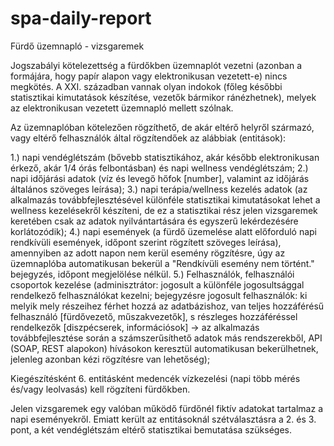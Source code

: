 # spa-daily-report
Fürdő üzemnapló - vizsgaremek


Jogszabályi kötelezettség a fürdőkben üzemnaplót vezetni (azonban a formájára, hogy papír alapon vagy elektronikusan vezetett-e) nincs megkötés.
A XXI. században vannak olyan indokok (főleg későbbi statisztikai kimutatások készítése, vezetők bármikor ránézhetnek), melyek az elektronikusan vezetett üzemnapló mellett szólnak.

Az üzemnaplóban kötelezően rögzíthető, de akár eltérő helyről származó, vagy eltérő felhasználók által rögzítendőek az alábbiak (entitások):

1.) napi vendéglétszám (bővebb statisztikához, akár később elektronikusan érkező, akár 1/4 órás felbontásban) és napi wellness vendéglétszám;
2.) napi időjárási adatok (víz és levegő hőfok [number], valamint az időjárás általános szöveges leírása);
3.) napi terápia/wellness kezelés adatok (az alkalmazás továbbfejlesztésével különféle statisztikai kimutatásokat lehet a wellness kezelésekről készíteni, de ez a statisztikai rész jelen vizsgaremek keretében csak az adatok nyilvántartására és egyszerű lekérdezésére korlátozódik);
4.) napi események (a fürdő üzemelése alatt előforduló napi rendkívüli események, időpont szerint rögzített szöveges leírása), amennyiben az adott napon nem kerül esemény rögzítésre, úgy az üzemnaplóba automatikusan bekerül a "Rendkívüli esemény nem történt." bejegyzés, időpont megjelölése nélkül.
5.) Felhasználók, felhasználói csoportok kezelése (adminisztrátor: jogosult a különféle jogosultsággal rendelkező felhasználókat kezelni; bejegyzésre jogosult felhasználók: ki melyik mely részeihez férhet hozzá az adatbázishoz, van teljes hozzáférésű felhasználó [fürdővezető, műszakvezetők], s részleges hozzáféréssel rendelkezők [diszpécserek, információsok] -> az alkalmazás továbbfejlesztése során a számszerűsíthető adatok más rendszerekből, API (SOAP, REST alapokon) hívásokon keresztül automatikusan bekerülhetnek, jelenleg azonban kézi rögzítésre van lehetőség);

Kiegészítésként 6. entitásként medencék vízkezelési (napi több mérés és/vagy leolvasás) kell rögzíteni fürdőkben.

Jelen vizsgaremek egy valóban működő fürdőnél fiktív adatokat tartalmaz a napi eseményekről. Emiatt került az entitásoknál szétválasztásra a 2. és 3. pont, a két vendéglétszám eltérő statisztikai bemutatása szükséges.

